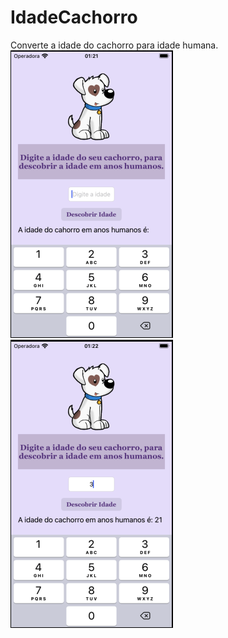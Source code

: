 # IdadeCachorro
Converte a idade do cachorro para idade humana.
 ![alt text](https://github.com/IrineuAlmeidaJr/IdadeCachorro/blob/main/img1.png?raw=true)
 ![alt text](https://github.com/IrineuAlmeidaJr/IdadeCachorro/blob/main/img2.png?raw=true)
